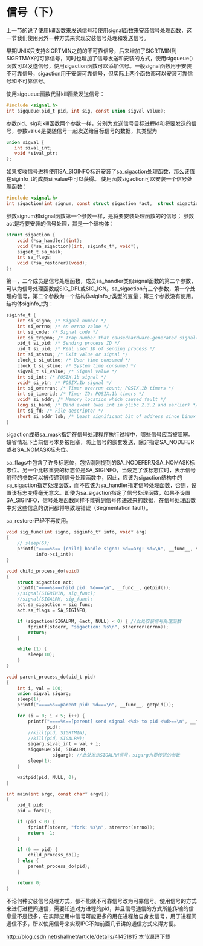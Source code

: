 # 信号（下）


上一节的说了使用kill函数来发送信号和使用signal函数来安装信号处理函数，这一节我们使用另外一种方式来实现安装信号处理和发送信号。

早期UNIX只支持SIGRTMIN之前的不可靠信号，后来增加了SIGRTMIN到SIGRTMAX的可靠信号，同时也增加了信号发送和安装的方式，使用sigqueue()函数可以发送信号，使用sigaction函数可以添加信号。一般signal函数用于安装不可靠信号，sigaction用于安装可靠信号，但实际上两个函数都可以安装可靠信号和不可靠信号。

使用sigqueue函数代替kill函数发送信号：

```c
#include <signal.h>
int sigqueue(pid_t pid, int sig, const union sigval value);
```

参数pid、sig和kill函数两个参数一样，分别为发送信号目标进程id和将要发送的信号，参数value是要随信号一起发送给目标信号的数据，其类型为

```c
union sigval {
   int sival_int;
   void *sival_ptr;
};
```

如果接收信号进程使用SA_SIGINFO标识安装了sa_sigaction处理函数，那么该值在siginfo_t的成员si_value中可以获得。
使用函数sigaction可以安装一个信号处理函数：


```c
#include <signal.h>
int sigaction(int signum, const struct sigaction *act,  struct sigaction *oldact);
```

参数signum和signal函数第一个参数一样，是将要安装处理函数的的信号；
参数act是将要安装的信号处理，其是一个结构体：

```c
struct sigaction {
    void (*sa_handler)(int);
    void (*sa_sigaction)(int, siginfo_t*, void*);
    sigset_t sa_mask;
    int sa_flags;
    void (*sa_restorer)(void);
};
```

第一，二个成员是信号处理函数，成员sa_handler类似signal函数的第二个参数，可以为信号处理函数或SIG_DFL或SIG_IGN。sa_sigaction有三个参数，第一个处理的信号，第二个参数为一个结构体siginfo_t类型的变量；第三个参数没有使用。结构体siginfo_t为：


```c
siginfo_t {
    int si_signo; /* Signal number */
    int si_errno; /* An errno value */
    int si_code; /* Signal code */
    int si_trapno; /* Trap number that causedhardware-generated signal(unused on most architectures) */
    pid_t si_pid; /* Sending process ID */
    uid_t si_uid; /* Real user ID of sending process */
    int si_status; /* Exit value or signal */
    clock_t si_utime; /* User time consumed */
    clock_t si_stime; /* System time consumed */
    sigval_t si_value; /* Signal value */
    int si_int; /* POSIX.1b signal */
    void* si_ptr; /* POSIX.1b signal */
    int si_overrun; /* Timer overrun count; POSIX.1b timers */
    int si_timerid; /* Timer ID; POSIX.1b timers */
    void* si_addr; /* Memory location which caused fault */
    long si_band; /* Band event (was int in glibc 2.3.2 and earlier) */
    int si_fd; /* File descriptor */
    short si_addr_lsb; /* Least significant bit of address since Linux 2.6.32) */
}
```

sigaction成员sa_mask指定在信号处理程序执行过程中，哪些信号应当被阻塞。缺省情况下当前信号本身被阻塞，防止信号的嵌套发送，除非指定SA_NODEFER或者SA_NOMASK标志位。

sa_flags中包含了许多标志位，包括刚刚提到的SA_NODEFER及SA_NOMASK标志位。另一个比较重要的标志位是SA_SIGINFO，当设定了该标志位时，表示信号附带的参数可以被传递到信号处理函数中，因此，应该为sigaction结构中的sa_sigaction指定处理函数，而不应该为sa_handler指定信号处理函数，否则，设置该标志变得毫无意义。即使为sa_sigaction指定了信号处理函数，如果不设置SA_SIGINFO，信号处理函数同样不能得到信号传递过来的数据，在信号处理函数中对这些信息的访问都将导致段错误（Segmentation fault）。

sa_restorer已经不再使用。

```c
void sig_func(int signo, siginfo_t* info, void* arg)
{
    // sleep(6);
    printf("====%s== [child] handle signo: %d==arg: %d=\n", __func__, signo,
           info->si_int);
}

void child_process_do(void)
{
    struct sigaction act;
    printf("====%s==child pid: %d===\n", __func__, getpid());
    //signal(SIGRTMIN, sig_func);
    //signal(SIGALRM, sig_func);
    act.sa_sigaction = sig_func;
    act.sa_flags = SA_SIGINFO;

    if (sigaction(SIGALRM, &act, NULL) < 0) { //此处安装信号处理函数
        fprintf(stderr, "sigaction: %s\n", strerror(errno));
        return;
    }

    while (1) {
        sleep(10);
    }
}

void parent_process_do(pid_t pid)
{
    int i, val = 100;
    union sigval sigarg;
    sleep(1);
    printf("====%s==parent pid: %d===\n", __func__, getpid());

    for (i = 0; i < 5; i++) {
        printf("====%s==[parent] send signal <%d> to pid <%d>==\n", __func__, SIGRTMIN,
               pid);
        //kill(pid, SIGRTMIN);
        //kill(pid, SIGALRM);
        sigarg.sival_int = val + i;
        sigqueue(pid, SIGALRM,
                 sigarg); //此处发送SIGALRM信号，sigarg为要传送的参数
        sleep(1);
    }

    waitpid(pid, NULL, 0);
}

int main(int argc, const char* argv[])
{
    pid_t pid;
    pid = fork();

    if (pid < 0) {
        fprintf(stderr, "fork: %s\n", strerror(errno));
        return -1;
    }

    if (0 == pid) {
        child_process_do();
    } else {
        parent_process_do(pid);
    }

    return 0;
}
```

不论何种安装信号处理方式，都不能就不可靠信号改为可靠信号。使用信号的方式来进行进程间通信，需要知道对方进程的pid，并且信号通信的方式所能传输的信息量不是很多，在实际应用中信号可能更多的用在进程给自身发信号，用于进程间通信不多，所以使用信号来实现IPC不如前面几节讲的通信方式来得方便。

http://blog.csdn.net/shallnet/article/details/41451815
本节源码下载